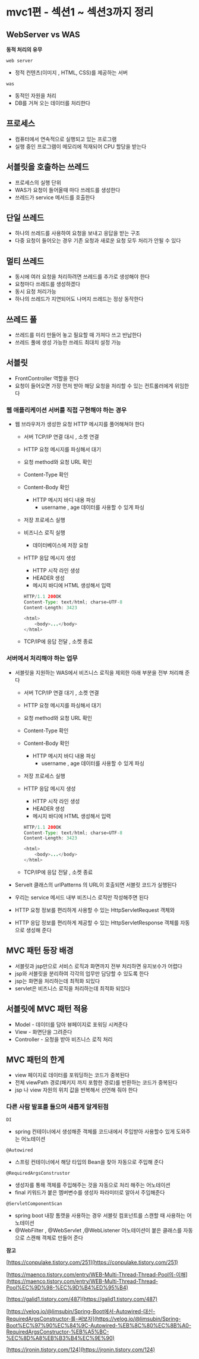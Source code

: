 # mvc1편 - 섹션1 ~ 섹션3까지 정리

## WebServer vs WAS

**동적 처리의 유무**

`web server` 

- 정적 컨텐츠(이미지 , HTML, CSS)를 제공하는 서버

`was` 

- 동적인 자원을 처리
- DB를 거쳐 오는 데이터를 처리한다

## 프로세스

- 컴퓨터에서 연속적으로 실행되고 있는 프로그램
- 실행 중인 프로그램이 메모리에 적재되어 CPU 할당을 받는다

## 서블릿을 호출하는 쓰레드

- 프로세스의 실행 단위
- WAS가 요청이 들어올때 마다 쓰레드를 생성한다
- 쓰레드가 service 메서드를 호출한다

## 단일 쓰레드

- 하나의 쓰레드를 사용하여 요청을 보내고 응답을 받는 구조
- 다중 요청이 들어오는 경우 기존 요청과 새로운 요청 모두 처리가 안될 수 있다

## 멀티 쓰레드

- 동시에 여러 요청을 처리하려면 쓰레드를 추가로 생성해야 한다
- 요청마다 쓰레드를 생성하겠다
- 동시 요청 처리가능
- 하나의 쓰레드가 지연되어도 나머지 쓰레드는 정상 동작한다

## 쓰레드 풀

- 쓰레드를 미리 만들어 놓고 필요할 때 가져다 쓰고 반납한다
- 쓰레드 풀에 생성 가능한 쓰레드 최대치 설정 가능

## 서블릿

- FrontController 역할을 한다
- 요청이 들어오면 가장 먼저 받아 해당 요청을 처리할 수 있는 컨트롤러에게 위임한다

### 웹 애플리케이션 서버를 직접 구현해야 하는 경우

- 웹 브라우저가 생성한 요청 HTTP 메시지를 풀어해쳐야 한다
    - 서버 TCP/IP 연결 대시 , 소켓 연결
    - HTTP 요청 메시지를 파싱해서 대기
    - 요청 method와 요청 URL 확인
    - Content-Type 확인
    - Content-Body 확인
        - HTTP 메시지 바디 내용 파싱
            - username , age 데이터를 사용할 수 있게 파싱
    - 저장 프로세스 실행
    - 비즈니스 로직 실행
        - 데이터베이스에 저장 요청
    - HTTP 응답 메시지 생성
        - HTTP 시작 라인 생성
        - HEADER 생성
        - 메시지 바디에 HTML 생성해서 입력
        
        ```java
        HTTP/1.1 200OK
        Content-Type: text/html; charse=UTF-8
        Content-Length: 3423
        
        <html>
        	<body>...</body>
        </html>
        ```
        
    - TCP/IP에 응답 전달 , 소켓 종료
    

### 서버에서 처리해야 하는 업무

- 서블릿을 지원하는 WAS에서 비즈니스 로직을 제외한 아래 부분을 전부 처리해 준다
    
    
    - 서버 TCP/IP 연결 대기 , 소켓 연결
    - HTTP 요청 메시지를 파싱해서 대기
    - 요청 method와 요청 URL 확인
    - Content-Type 확인
    - Content-Body 확인
        - HTTP 메시지 바디 내용 파싱
            - username , age 데이터를 사용할 수 있게 파싱
    - 저장 프로세스 실행
    - HTTP 응답 메시지 생성
        - HTTP 시작 라인 생성
        - HEADER 생성
        - 메시지 바디에 HTML 생성해서 입력
        
        ```java
        HTTP/1.1 200OK
        Content-Type: text/html; charse=UTF-8
        Content-Length: 3423
        
        <html>
        	<body>...</body>
        </html>
        ```
        
    - TCP/IP에 응답 전달 , 소켓 종료

- Servelt 클래스의 urlPatterns 의 URL이 호출되면 서블릿 코드가 실행된다
- 우리는 service 메서드 내부 비즈니스 로직만 작성해주면 된다
- HTTP 요청 정보를 편리하게 사용할 수 있는 HttpServletRequest 객체와
- HTTP 응답 정보를 편리하게 제공할 수 있는 HttpServletResponse  객체를 자동으로 생성해 준다

## MVC 패턴 등장 배경

- 서블릿과 jsp만으로 서비스 로직과 화면까지 전부 처리하면 유지보수가 어렵다
- jsp와 서블릿을 분리하여 각각의 업무만 담당할 수 있도록 한다
- jsp는 화면을 처리하는데 최적화 되있다
- servlet은 비즈니스 로직을 처리하는데 최적화 되있다

## 서블릿에 MVC 패턴 적용

- Model - 데이터를 담아 뷰페이지로 포워딩 시켜준다
- View - 화면단을 그려준다
- Controller - 요청을 받아 비즈니스 로직 처리

## MVC 패턴의 한계

- view 페이지로 데이터를 포워딩하는 코드가 중복된다
- 전체 viewPath 경로(패키지 까지 포함한 경로)를 반환하는 코드가 중복된다
- jsp 나 view 자원의 위치 값을 반복해서 선언해 줘야 한다

### 다른 사람 발표를 들으며 새롭게 알게된점

`DI`

- spring 컨테이너에서 생성해준 객체를 코드내에서 주입받아 사용할수 있게 도와주는 어노테이션

`@Autowired`

- 스프링 컨테이너에서 해당 타입의 Bean을 찾아 자동으로 주입해 준다

`@RequiredArgsConstrustor`

- 생성자를 통해 객체를 주입해주는 것을 자동으로 처리 해주는 어노테이션
- final 키워드가 붙은 멤버변수를 생성자 파라미터로 알아서 주입해준다

`@ServletComponentScan`

- spring boot 내장 톰캣을 사용하는 경우 서블릿 컴포넌트를 스캔할 때 사용하는 어노테이션
- @WebFilter , @WebServlet ,@WebListener 어노테이션이 붙은 클래스를 자동으로 스캔해 객체로 만들어 준다

**참고** 

[https://conpulake.tistory.com/251](https://conpulake.tistory.com/251)

[https://maenco.tistory.com/entry/WEB-Multi-Thread-Thread-Pool의-이해](https://maenco.tistory.com/entry/WEB-Multi-Thread-Thread-Pool%EC%9D%98-%EC%9D%B4%ED%95%B4)

[https://galid1.tistory.com/487](https://galid1.tistory.com/487)

[https://velog.io/@limsubin/Spring-Boot에서-Autowired-대신-RequiredArgsConstructor-를-써보자](https://velog.io/@limsubin/Spring-Boot%EC%97%90%EC%84%9C-Autowired-%EB%8C%80%EC%8B%A0-RequiredArgsConstructor-%EB%A5%BC-%EC%8D%A8%EB%B3%B4%EC%9E%90)

[https://jronin.tistory.com/124](https://jronin.tistory.com/124)